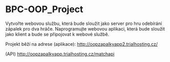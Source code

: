 # BPC-OOP_Project
Vytvořte webovou službu, která bude sloužit jako server pro hru odebírání zápalek pro dva hráče. Naprogramujte webovou aplikaci, která bude sloužit jako klient a bude se připojovat k webové službě.


Projekt běží na adrese (aplikace):
http://oopzapalkyapp2.trialhosting.cz/

(API)
http://oopzapalkyapp.trialhosting.cz/matchapi
